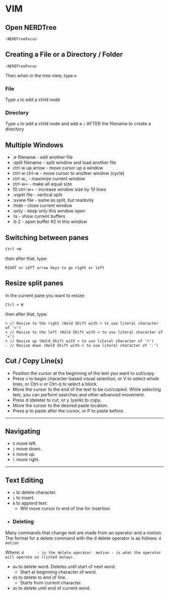 # VIM

## Open NERDTree
```
:NERDTreeFocus
```

## Creating a File or a Directory / Folder
```
:NERDTreeFocus
```
Then when in the tree view, type `m`

### File
Type `a` to add a child node

### Directory
Type `a` to add a child node and add a `/` AFTER the filename to create a directory

## Multiple Windows
- :e filename      - edit another file
- :split filename  - split window and load another file
- ctrl-w up arrow  - move cursor up a window
- ctrl-w ctrl-w    - move cursor to another window (cycle)
- ctrl-w_          - maximize current window
- ctrl-w=          - make all equal size
- 10 ctrl-w+       - increase window size by 10 lines
- :vsplit file     - vertical split
- :sview file      - same as split, but readonly
- :hide            - close current window
- :only            - keep only this window open
- :ls              - show current buffers
- :b 2             - open buffer #2 in this window

## Switching between panes
```
Ctrl +W
```
then after that, type:
```
RIGHT or LEFT arrow keys to go right or left
```

## Resize split panes
In the current pane you want to resize:
```
Ctrl + W
```
then after that, type:
```
> // Resize to the right (Hold Shift with > to use literal character of '>')
< // Resize to the left (Hold Shift with > to use literal character of '<')
+ // Resize up (Hold Shift with > to use literal character of '+')
- // Resize down (Hold Shift with > to use literal character of '-')
```
## Cut / Copy Line(s)
- Position the cursor at the beginning of the text you want to cut/copy.
- Press v to begin character-based visual selection, or V to select whole lines, or Ctrl-v or Ctrl-q to select a block.
- Move the cursor to the end of the text to be cut/copied. While selecting text, you can perform searches and other advanced movement.
- Press d (delete) to cut, or y (yank) to copy.
- Move the cursor to the desired paste location.
- Press p to paste after the cursor, or P to paste before.

----
## Navigating
* `h` move left.
* `j` move down.
* `k` move up.
* `l` move right.

----
## Text Editing
* `x` to delete character.
* `i` to insert.
* `A` to append text:
  * Will move cursor to end of line for insertion.
* ### Deleting
Many commands that change text are made from an operator and a motion.
  The format for a delete command with the  d  delete operator is as follows:
        ```
          d   motion
        ```

  Where:
    ```d      - is the delete operator.
    motion - is what the operator will operate on (listed below).
    ```
  * `dw` to delete word. Deletes until start of next word.
    * Start at beginning character of word.
  * `d$` to delete to end of line.
    * Starts from current character.
  * `de` to delete until end of current word.
